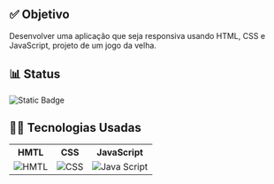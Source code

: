 ## ✅ Objetivo
Desenvolver uma aplicação que seja responsiva usando HTML, CSS e JavaScript, projeto de um jogo da velha.

## 📊 Status
![Static Badge](https://img.shields.io/badge/STATUS_DO_PROJETO-CONCLU%C3%8DDO-YELLOW?)

## 👨‍💻 Tecnologias Usadas
<div align="center" text-aling="center">
    <table>
        <tr>
            <th style="text-aling: center;">HMTL</th>
            <th style="text-aling: center;">CSS</th>
            <th style="text-aling: center;">JavaScript</th>
        </tr>
        <tr aling="center">
            <td>
                <img src="https://img.icons8.com/?size=100&id=20909&format=png&color=000000" alt="HMTL">
            </td>
            <td>
                <img src="https://img.icons8.com/?size=100&id=21278&format=png&color=000000" alt="CSS">
            </td>
            <td>
                <img src="https://img.icons8.com/?size=100&id=108784&format=png&color=000000" alt="Java Script">
            </td>
        </tr>
    </table>
</div>
